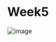 # Week5
![image](https://user-images.githubusercontent.com/76677263/112240781-effef500-8c83-11eb-9261-250035016a62.png)
